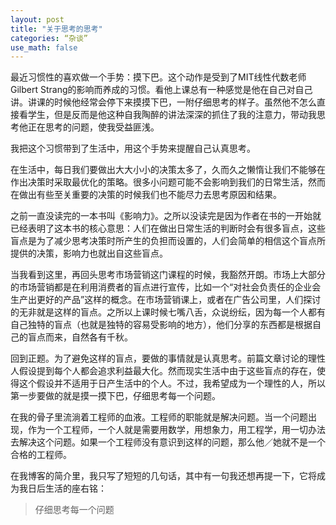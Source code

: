 ```yaml
---
layout: post
title: "关于思考的思考"
categories: “杂谈”
use_math: false
---
```

最近习惯性的喜欢做一个手势：摸下巴。这个动作是受到了MIT线性代数老师Gilbert Strang的影响而养成的习惯。看他上课总有一种感觉是他在自己对自己讲。讲课的时候他经常会停下来摸摸下巴，一附仔细思考的样子。虽然他不怎么直接看学生，但是反而是他这种自我陶醉的讲法深深的抓住了我的注意力，带动我思考他正在思考的问题，使我受益匪浅。

我把这个习惯带到了生活中，用这个手势来提醒自己认真思考。

在生活中，每日我们要做出大大小小的决策太多了，久而久之懒惰让我们不能够在作出决策时采取最优化的策略。很多小问题可能不会影响到我们的日常生活，然而在做出有些至关重要的决策的时候我们也不能尽力去思考原因和结果。

之前一直没读完的一本书叫《影响力》。之所以没读完是因为作者在书的一开始就已经表明了这本书的核心意思：人们在做出日常生活的判断时会有很多盲点，这些盲点是为了减少思考决策时所产生的负担而设置的，人们会简单的相信这个盲点所提供的决策，影响力也就出自这些盲点。

当我看到这里，再回头思考市场营销这门课程的时候，我豁然开朗。市场上大部分的市场营销都是在利用消费者的盲点进行宣传，比如一个“对社会负责任的企业会生产出更好的产品”这样的概念。在市场营销课上，或者在广告公司里，人们探讨的无非就是这样的盲点。之所以上课时候七嘴八舌，众说纷纭，因为每一个人都有自己独特的盲点（也就是独特的容易受影响的地方），他们分享的东西都是根据自己的盲点而来，自然各有千秋。

回到正题。为了避免这样的盲点，要做的事情就是认真思考。前篇文章讨论的理性人假设提到每个人都会追求利益最大化。然而现实生活中由于这些盲点的存在，使得这个假设并不适用于日产生活中的个人。不过，我希望成为一个理性的人，所以第一步要做的就是摸一摸下巴，仔细思考每一个问题。

在我的骨子里流淌着工程师的血液。工程师的职能就是解决问题。当一个问题出现，作为一个工程师，一个人就是需要用数学，用想象力，用工程学，用一切办法去解决这个问题。如果一个工程师没有意识到这样的问题，那么他／她就不是一个合格的工程师。

在我博客的简介里，我只写了短短的几句话，其中有一句我还想再提一下，它将成为我日后生活的座右铭：
>仔细思考每一个问题